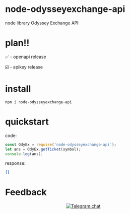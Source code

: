 # node-odysseyexchange-api
node library Odyssey Exchange API


# plan‼️
✅ - openapi release

☑️ - apikey release



# install
```
npm i node-odysseyexchange-api
```

# quickstart
code:
```js
const OdyEx = require('node-odysseyexchange-api');
let ans = OdyEx.getTicket(symbol);
console.log(ans);
```
response:
```json
{}
```

# Feedback
<div align="center">

[![Telegram chat](https://img.shields.io/endpoint?label=Chat&style=flat-square&url=https://tg.sumanjay.workers.dev/libfordev&color=blue)](https://telegram.dog/libfordev)

</div>
